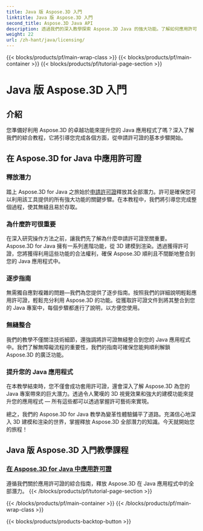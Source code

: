 ```yaml
---
title: Java 版 Aspose.3D 入門
linktitle: Java 版 Aspose.3D 入門
second_title: Aspose.3D Java API
description: 透過我們的深入教學探索 Aspose.3D Java 的強大功能。了解如何應用許可證來釋放這個強大的 Java 工具的全部功能。
weight: 22
url: /zh-hant/java/licensing/
---
```


{{< blocks/products/pf/main-wrap-class >}}
{{< blocks/products/pf/main-container >}}
{{< blocks/products/pf/tutorial-page-section >}}

# Java 版 Aspose.3D 入門

## 介紹

您準備好利用 Aspose.3D 的卓越功能來提升您的 Java 應用程式了嗎？深入了解我們的綜合教程，它將引導您完成各個方面，從申請許可證的基本步驟開始。

## 在 Aspose.3D for Java 中應用許可證

### 釋放潛力

踏上 Aspose.3D for Java 之旅始於[申請許可證](./applying-license-in-aspose-3d/)釋放其全部潛力。許可是確保您可以利用該工具提供的所有強大功能的關鍵步驟。在本教程中，我們將引導您完成整個過程，使其無縫且易於存取。

### 為什麼許可很重要

在深入研究操作方法之前，讓我們先了解為什麼申請許可證至關重要。 Aspose.3D for Java 擁有一系列進階功能，從 3D 建模到渲染。透過獲得許可證，您將獲得利用這些功能的合法權利，確保 Aspose.3D 順利且不間斷地整合到您的 Java 應用程式中。

### 逐步指南

無需獨自應對複雜的問題—我們為您提供了逐步指南。按照我們的詳細說明輕鬆應用許可證，輕鬆充分利用 Aspose.3D 的功能。從獲取許可證文件到將其整合到您的 Java 專案中，每個步驟都進行了說明，以方便您使用。

### 無縫整合

我們的教學不僅關注技術細節，還強調將許可證無縫整合到您的 Java 應用程式中。我們了解無障礙流程的重要性，我們的指南可確保您能夠順利解鎖 Aspose.3D 的廣泛功能。

### 提升您的 Java 應用程式

在本教學結束時，您不僅會成功套用許可證，還會深入了解 Aspose.3D 為您的 Java 專案帶來的巨大潛力。透過令人驚嘆的 3D 視覺效果和強大的建模功能來提升您的應用程式 — 所有這些都可以透過掌握許可藝術來實現。

總之，我們的 Aspose.3D for Java 教學為變革性體驗鋪平了道路。充滿信心地深入 3D 建模和渲染的世界，掌握釋放 Aspose.3D 全部潛力的知識。今天就開始您的旅程！
## Java 版 Aspose.3D 入門教學課程
### [在 Aspose.3D for Java 中應用許可證](./applying-license-in-aspose-3d/)
遵循我們關於應用許可證的綜合指南，釋放 Aspose.3D 在 Java 應用程式中的全部潛力。
{{< /blocks/products/pf/tutorial-page-section >}}

{{< /blocks/products/pf/main-container >}}
{{< /blocks/products/pf/main-wrap-class >}}

{{< blocks/products/products-backtop-button >}}
